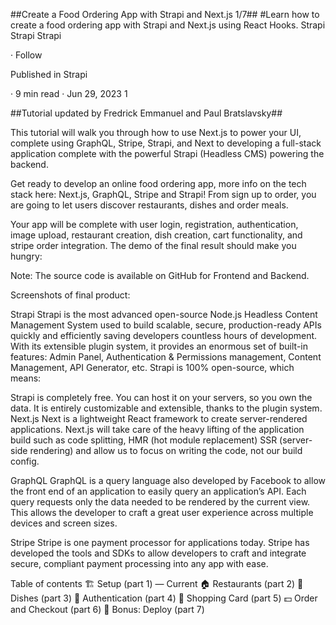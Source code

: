 
##Create a Food Ordering App with Strapi and Next.js 1/7##
#Learn how to create a food ordering app with Strapi and Next.js using React Hooks.
Strapi
Strapi
Strapi

·
Follow

Published in
Strapi

·
9 min read
·
Jun 29, 2023
1







##Tutorial updated by Fredrick Emmanuel and Paul Bratslavsky##

This tutorial will walk you through how to use Next.js to power your UI, complete using GraphQL, Stripe, Strapi, and Next to developing a full-stack application complete with the powerful Strapi (Headless CMS) powering the backend.

Get ready to develop an online food ordering app, more info on the tech stack here: Next.js, GraphQL, Stripe and Strapi! From sign up to order, you are going to let users discover restaurants, dishes and order meals.

Your app will be complete with user login, registration, authentication, image upload, restaurant creation, dish creation, cart functionality, and stripe order integration. The demo of the final result should make you hungry:

Note: The source code is available on GitHub for Frontend and Backend.

Screenshots of final product:

Strapi
Strapi is the most advanced open-source Node.js Headless Content Management System used to build scalable, secure, production-ready APIs quickly and efficiently saving developers countless hours of development. With its extensible plugin system, it provides an enormous set of built-in features: Admin Panel, Authentication & Permissions management, Content Management, API Generator, etc. Strapi is 100% open-source, which means:

Strapi is completely free.
You can host it on your servers, so you own the data.
It is entirely customizable and extensible, thanks to the plugin system.
Next.js
Next is a lightweight React framework to create server-rendered applications. Next.js will take care of the heavy lifting of the application build such as code splitting, HMR (hot module replacement) SSR (server-side rendering) and allow us to focus on writing the code, not our build config.

GraphQL
GraphQL is a query language also developed by Facebook to allow the front end of an application to easily query an application’s API. Each query requests only the data needed to be rendered by the current view. This allows the developer to craft a great user experience across multiple devices and screen sizes.

Stripe
Stripe is one payment processor for applications today. Stripe has developed the tools and SDKs to allow developers to craft and integrate secure, compliant payment processing into any app with ease.

Table of contents
🏗️ Setup (part 1) — Current
🏠 Restaurants (part 2)
🍔 Dishes (part 3)
🔐 Authentication (part 4)
🛒 Shopping Card (part 5)
💵 Order and Checkout (part 6)
🚀 Bonus: Deploy (part 7)

